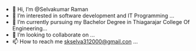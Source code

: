 - 👋 Hi, I’m @Selvakumar Raman
- 👀 I’m interested in software development and IT Programming ...
- 🌱 I’m currently pursuing my Bachelor Degree in Thiagarajar College Of Engineering...
- 💞️ I’m looking to collaborate on ...
- 📫 How to reach me skselva312000@gmail.con ...

<!---
Selvakumar2000/Selvakumar2000 is a ✨ special ✨ repository because its `README.md` (this file) appears on your GitHub profile.
You can click the Preview link to take a look at your changes.
--->
